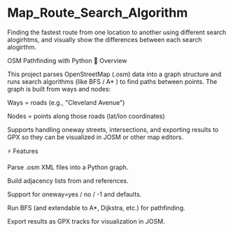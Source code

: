 # Map_Route_Search_Algorithm
Finding the fastest route from one location to another using different search alogirhtms, and visually show the differences between each search alogirthm.

OSM Pathfinding with Python
📌 Overview

This project parses OpenStreetMap (.osm) data into a graph structure and runs search algorithms (like BFS / A* ) to find paths between points.
The graph is built from ways and nodes:

Ways = roads (e.g., "Cleveland Avenue")

Nodes = points along those roads (lat/lon coordinates)

Supports handling oneway streets, intersections, and exporting results to GPX so they can be visualized in JOSM or other map editors.

⚡ Features

Parse .osm XML files into a Python graph.

Build adjacency lists from <way> and <nd> references.

Support for oneway=yes / no / -1 and defaults.

Run BFS (and extendable to A*, Dijkstra, etc.) for pathfinding.

Export results as GPX tracks for visualization in JOSM.
